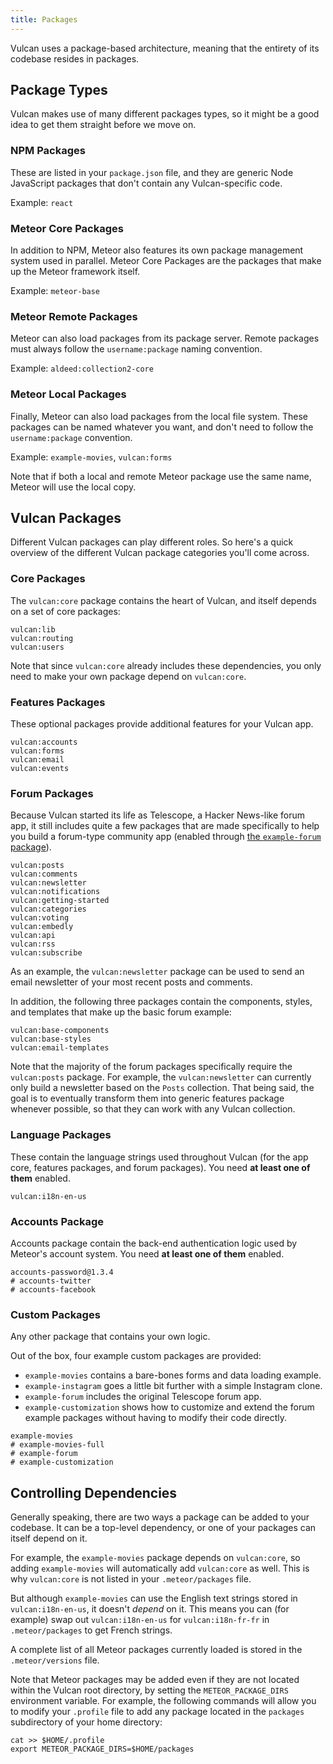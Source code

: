 ```yaml
---
title: Packages
---
```


Vulcan uses a package-based architecture, meaning that the entirety of its codebase resides in packages.

## Package Types

Vulcan makes use of many different packages types, so it might be a good idea to get them straight before we move on.

### NPM Packages

These are listed in your `package.json` file, and they are generic Node JavaScript packages that don't contain any Vulcan-specific code. 

Example: `react`

### Meteor Core Packages

In addition to NPM, Meteor also features its own package management system used in parallel. Meteor Core Packages are the packages that make up the Meteor framework itself. 

Example: `meteor-base`

### Meteor Remote Packages

Meteor can also load packages from its package server. Remote packages must always follow the `username:package` naming convention.

Example: `aldeed:collection2-core`

### Meteor Local Packages

Finally, Meteor can also load packages from the local file system. These packages can be named whatever you want, and don't need to follow the `username:package` convention. 

Example: `example-movies`, `vulcan:forms`

Note that if both a local and remote Meteor package use the same name, Meteor will use the local copy.

## Vulcan Packages

Different Vulcan packages can play different roles. So here's a quick overview of the different Vulcan package categories you'll come across. 

### Core Packages

The `vulcan:core` package contains the heart of Vulcan, and itself depends on a set of core packages:

```
vulcan:lib
vulcan:routing
vulcan:users
```

Note that since `vulcan:core` already includes these dependencies, you only need to make your own package depend on `vulcan:core`. 

### Features Packages

These optional packages provide additional features for your Vulcan app.

```
vulcan:accounts
vulcan:forms
vulcan:email
vulcan:events
```

### Forum Packages

Because Vulcan started its life as Telescope, a Hacker News-like forum app, it still includes quite a few packages that are made specifically to help you build a forum-type community app (enabled through [the `example-forum` package](example-forum.html)). 

```
vulcan:posts
vulcan:comments
vulcan:newsletter
vulcan:notifications
vulcan:getting-started
vulcan:categories
vulcan:voting
vulcan:embedly
vulcan:api
vulcan:rss
vulcan:subscribe
```

As an example, the `vulcan:newsletter` package can be used to send an email newsletter of your most recent posts and comments. 

In addition, the following three packages contain the components, styles, and templates that make up the basic forum example:

```
vulcan:base-components
vulcan:base-styles
vulcan:email-templates
```

Note that the majority of the forum packages specifically require the `vulcan:posts` package. For example, the `vulcan:newsletter` can currently only build a newsletter based on the `Posts` collection. That being said, the goal is to eventually transform them into generic features package whenever possible, so that they can work with any Vulcan collection. 

### Language Packages

These contain the language strings used throughout Vulcan (for the app core, features packages, and forum packages). You need **at least one of them** enabled. 

```
vulcan:i18n-en-us
```

### Accounts Package

Accounts package contain the back-end authentication logic used by Meteor's account system. You need **at least one of them** enabled.

```
accounts-password@1.3.4
# accounts-twitter
# accounts-facebook
```

### Custom Packages

Any other package that contains your own logic. 

Out of the box, four example custom packages are provided:

- `example-movies` contains a bare-bones forms and data loading example. 
- `example-instagram` goes a little bit further with a simple Instagram clone.
- `example-forum` includes the original Telescope forum app.
- `example-customization` shows how to customize and extend the forum example packages without having to modify their code directly. 

```
example-movies
# example-movies-full
# example-forum
# example-customization
```

## Controlling Dependencies

Generally speaking, there are two ways a package can be added to your codebase. It can be a top-level dependency, or one of your packages can itself depend on it. 

For example, the `example-movies` package depends on `vulcan:core`, so adding `example-movies` will automatically add `vulcan:core` as well. This is why `vulcan:core` is not listed in your `.meteor/packages` file. 

But although `example-movies` can use the English text strings stored in `vulcan:i18n-en-us`, it doesn't *depend* on it. This means you can (for example) swap out `vulcan:i18n-en-us` for `vulcan:i18n-fr-fr` in `.meteor/packages` to get French strings. 

A complete list of all Meteor packages currently loaded is stored in the `.meteor/versions` file. 

Note that Meteor packages may be added even if they are not located within the Vulcan root directory, by setting the `METEOR_PACKAGE_DIRS` environment variable. For example, the following commands will allow you to modify your `.profile` file to add any package located in the `packages` subdirectory of your home directory:

```
cat >> $HOME/.profile
export METEOR_PACKAGE_DIRS=$HOME/packages
```
